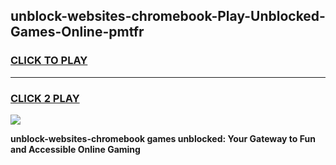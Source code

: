 
## unblock-websites-chromebook-Play-Unblocked-Games-Online-pmtfr
<h3>
<a href="https://premium76.site?title=unblock-websites-chromebook&ref=25A">CLICK TO PLAY</a></h3>
<hr>

<h3>
<a href="https://premium76.site?title=unblock-websites-chromebook&ref=25A">CLICK 2 PLAY</a>
  
</h3>

<a href="https://premium76.site?title=unblock-websites-chromebook&ref=25A"><img src="https://clearcache.store/games.png"></a>


**unblock-websites-chromebook games unblocked: Your Gateway to Fun and Accessible Online Gaming**
